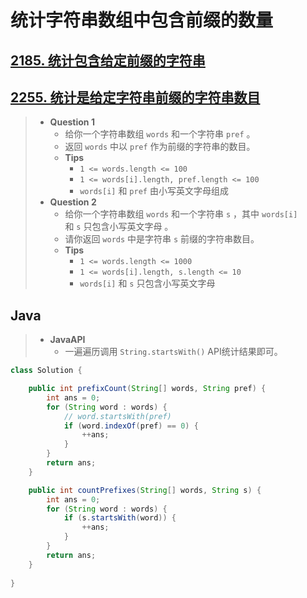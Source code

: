# 统计字符串数组中包含前缀的数量

## [2185. 统计包含给定前缀的字符串](https://leetcode.cn/problems/counting-words-with-a-given-prefix/)

## [2255. 统计是给定字符串前缀的字符串数目](https://leetcode.cn/problems/count-prefixes-of-a-given-string/)

> - **Question 1**
>   - 给你一个字符串数组 `words` 和一个字符串 `pref` 。
>   - 返回 `words` 中以 `pref` 作为前缀的字符串的数目。
>   - **Tips**
>     - `1 <= words.length <= 100`
>     - `1 <= words[i].length, pref.length <= 100`
>     - `words[i]` 和 `pref` 由小写英文字母组成
> - **Question 2**
>   - 给你一个字符串数组 `words` 和一个字符串 `s` ，其中 `words[i]` 和 `s` 只包含小写英文字母 。
>   - 请你返回 `words` 中是字符串 `s` 前缀的字符串数目。
>   - **Tips**
>     - `1 <= words.length <= 1000`
>     - `1 <= words[i].length, s.length <= 10`
>     - `words[i]` 和 `s` 只包含小写英文字母

## Java

> - **JavaAPI**
>   - 一遍遍历调用 `String.startsWith()` API统计结果即可。

```java
class Solution {

    public int prefixCount(String[] words, String pref) {
        int ans = 0;
        for (String word : words) {
            // word.startsWith(pref)
            if (word.indexOf(pref) == 0) {
                ++ans;
            }
        }
        return ans;
    }

    public int countPrefixes(String[] words, String s) {
        int ans = 0;
        for (String word : words) {
            if (s.startsWith(word)) {
                ++ans;
            }
        }
        return ans;
    }
    
}
```

